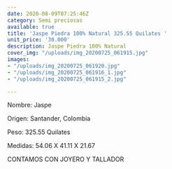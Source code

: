 ```yaml
---
date: 2020-08-09T07:25:46Z
category: Semi preciosas
available: true
title: 'Jaspe Piedra 100% Natural 325.55 Quilates '
unit_price: '30.000'
description: Jaspe Piedra 100% Natural
cover_img: "/uploads/img_20200725_061915.jpg"
images:
- "/uploads/img_20200725_061920.jpg"
- "/uploads/img_20200725_061916_1.jpg"
- "/uploads/img_20200725_061915_2.jpg"

---
```

Nombre: Jaspe 

Origen: Santander, Colombia

Peso: 325.55 Quilates

Medidas: 54.06 X 41.11 X 21.67

 

CONTAMOS CON JOYERO Y TALLADOR